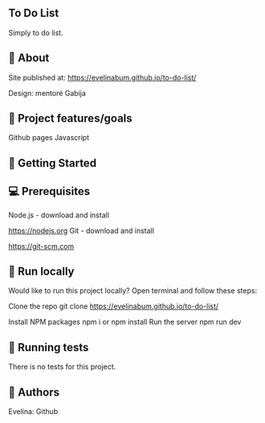 ## To Do List

Simply to do list.

## 🌟 About

Site published at: https://evelinabum.github.io/to-do-list/

Design: mentorė Gabija

## 🎯 Project features/goals

Github pages Javascript

## 🧰 Getting Started

## 💻 Prerequisites

Node.js - download and install

https://nodejs.org Git - download and install

https://git-scm.com

## 🏃 Run locally

Would like to run this project locally? Open terminal and follow these steps:

Clone the repo git clone https://evelinabum.github.io/to-do-list/

Install NPM packages npm i or npm install Run the server npm run dev

## 🧪 Running tests

There is no tests for this project.

## 🎅 Authors

Evelina: Github
